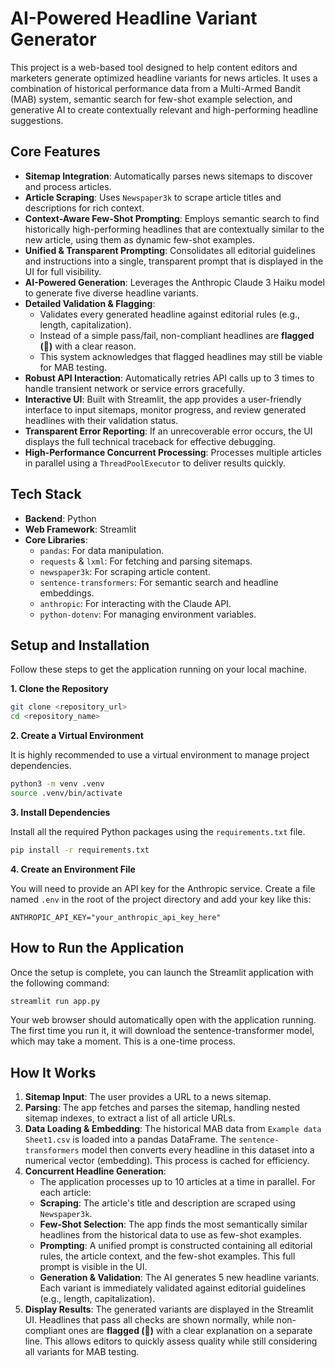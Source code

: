 # AI-Powered Headline Variant Generator

This project is a web-based tool designed to help content editors and marketers generate optimized headline variants for news articles. It uses a combination of historical performance data from a Multi-Armed Bandit (MAB) system, semantic search for few-shot example selection, and generative AI to create contextually relevant and high-performing headline suggestions.

## Core Features

- **Sitemap Integration**: Automatically parses news sitemaps to discover and process articles.
- **Article Scraping**: Uses `Newspaper3k` to scrape article titles and descriptions for rich context.
- **Context-Aware Few-Shot Prompting**: Employs semantic search to find historically high-performing headlines that are contextually similar to the new article, using them as dynamic few-shot examples.
- **Unified & Transparent Prompting**: Consolidates all editorial guidelines and instructions into a single, transparent prompt that is displayed in the UI for full visibility.
- **AI-Powered Generation**: Leverages the Anthropic Claude 3 Haiku model to generate five diverse headline variants.
- **Detailed Validation & Flagging**:
    - Validates every generated headline against editorial rules (e.g., length, capitalization).
    - Instead of a simple pass/fail, non-compliant headlines are **flagged (🚩)** with a clear reason.
    - This system acknowledges that flagged headlines may still be viable for MAB testing.
- **Robust API Interaction**: Automatically retries API calls up to 3 times to handle transient network or service errors gracefully.
- **Interactive UI**: Built with Streamlit, the app provides a user-friendly interface to input sitemaps, monitor progress, and review generated headlines with their validation status.
- **Transparent Error Reporting**: If an unrecoverable error occurs, the UI displays the full technical traceback for effective debugging.
- **High-Performance Concurrent Processing**: Processes multiple articles in parallel using a `ThreadPoolExecutor` to deliver results quickly.

## Tech Stack

- **Backend**: Python
- **Web Framework**: Streamlit
- **Core Libraries**:
    - `pandas`: For data manipulation.
    - `requests` & `lxml`: For fetching and parsing sitemaps.
    - `newspaper3k`: For scraping article content.
    - `sentence-transformers`: For semantic search and headline embeddings.
    - `anthropic`: For interacting with the Claude API.
    - `python-dotenv`: For managing environment variables.

## Setup and Installation

Follow these steps to get the application running on your local machine.

**1. Clone the Repository**

```bash
git clone <repository_url>
cd <repository_name>
```

**2. Create a Virtual Environment**

It is highly recommended to use a virtual environment to manage project dependencies.

```bash
python3 -m venv .venv
source .venv/bin/activate
```

**3. Install Dependencies**

Install all the required Python packages using the `requirements.txt` file.

```bash
pip install -r requirements.txt
```

**4. Create an Environment File**

You will need to provide an API key for the Anthropic service. Create a file named `.env` in the root of the project directory and add your key like this:

```
ANTHROPIC_API_KEY="your_anthropic_api_key_here"
```

## How to Run the Application

Once the setup is complete, you can launch the Streamlit application with the following command:

```bash
streamlit run app.py
```

Your web browser should automatically open with the application running. The first time you run it, it will download the sentence-transformer model, which may take a moment. This is a one-time process.

## How It Works

1.  **Sitemap Input**: The user provides a URL to a news sitemap.
2.  **Parsing**: The app fetches and parses the sitemap, handling nested sitemap indexes, to extract a list of all article URLs.
3.  **Data Loading & Embedding**: The historical MAB data from `Example data  Sheet1.csv` is loaded into a pandas DataFrame. The `sentence-transformers` model then converts every headline in this dataset into a numerical vector (embedding). This process is cached for efficiency.
4.  **Concurrent Headline Generation**:
    - The application processes up to 10 articles at a time in parallel. For each article:
    - **Scraping**: The article's title and description are scraped using `Newspaper3k`.
    - **Few-Shot Selection**: The app finds the most semantically similar headlines from the historical data to use as few-shot examples.
    - **Prompting**: A unified prompt is constructed containing all editorial rules, the article context, and the few-shot examples. This full prompt is visible in the UI.
    - **Generation & Validation**: The AI generates 5 new headline variants. Each variant is immediately validated against editorial guidelines (e.g., length, capitalization).
5.  **Display Results**: The generated variants are displayed in the Streamlit UI. Headlines that pass all checks are shown normally, while non-compliant ones are **flagged (🚩)** with a clear explanation on a separate line. This allows editors to quickly assess quality while still considering all variants for MAB testing.

